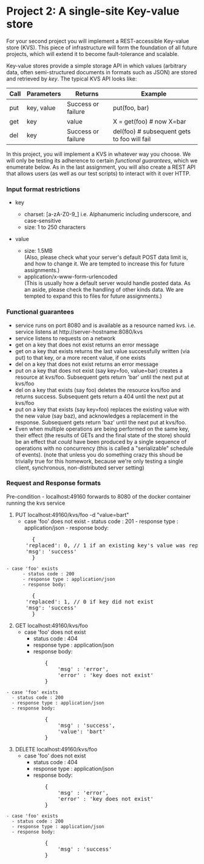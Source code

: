 # Project 2: A single-site Key-value store

For your second project you will implement a REST-accessible Key-value store (KVS).  This piece of infrastructure will form the foundation of all future projects, which will extend it to become fault-tolerance and scalable.

Key-value stores provide a simple storage API in which values (arbitrary data, often semi-structured documents in formats such as JSON) are stored and retrieved by *key*.  The typical KVS API looks like:

|Call|Parameters|Returns|Example|
|----|----------|-------|--------|
|put|     key, value   |  Success or failure    | put(foo, bar) |
|get| key | value | X = get(foo) # now X=bar|
|del| key | Success or failure | del(foo) # subsequent gets to foo will fail|

In this project, you will implement a KVS in whatever way you choose.  We will only be testing its adherence to certain *functional guarantees*, which we enumerate below.  As in the last assignment, you will also create a REST API that allows users (as well as our test scripts) to interact with it over HTTP.


### Input format restrictions
- key
  - charset: [a-zA-Z0-9_] i.e. Alphanumeric including underscore, and case-sensitive 
  - size:    1 to 250 characters

- value
  - size:    1.5MB  
  (Also, please check what your server's default POST data limit is, and how to change it. We are tempted to increase this for future assignments.)
  - application/x-www-form-urlencoded  
  (This is usually how a default server would handle posted data. As an aside, please check the handling of other kinds data. We are tempted to expand this to files for future assignments.)

### Functional guarantees
- service runs on port 8080 and is available as a resource named kvs. i.e. service listens at http://server-hostname:8080/kvs
- service listens to requests on a network
- get on a key that does not exist returns an error message
- get on a key that exists returns the last value successfully written (via put) to that key, or a more recent value, if one exists
- del on a key that does not exist returns an error message
- put on a key that does not exist (say key=foo, value=bar) creates a resource at kvs/foo. Subsequent gets return 'bar' until the next put at kvs/foo
- del on a key that exists (say foo) deletes the resource kvs/foo and returns success. Subsequent gets return a 404 until the next put at kvs/foo
- put on a key that exists (say key=foo) replaces the existing value with the new value (say baz), and acknowledges a replacement in the response. Subsequent gets return 'baz' until the next put at kvs/foo.
- Even when multiple operations are being performed on the same key, their effect
(the results of GETs and the final state of the store) should be an effect 
that *could* have been produced by a single sequence of operations 
with no concurrency (this is called a "serializable" schedule of events).
(note that unless you do something crazy this shoud be trivially true for this homework, 
because we're only testing a single client, synchronous, non-distributed server setting)


### Request and Response formats

Pre-condition - localhost:49160 forwards to 8080 of the docker container running the kvs service

1. PUT localhost:49160/kvs/foo -d "value=bart"
    - case 'foo' does not exist
		  - status code : 201
		  - response type : application/json
		  - response body:
<pre>
		{
      'replaced': 0, // 1 if an existing key's value was replaced
      'msg': 'success'
		}
</pre>
    - case 'foo' exists
		  - status code : 200
		  - response type : application/json
		  - response body:
<pre>
		{
      'replaced': 1, // 0 if key did not exist
      'msg': 'success'
		}
</pre>
		
2. GET localhost:49160/kvs/foo
    - case 'foo' does not exist
      - status code : 404
      - response type : application/json
      - response body:
<pre>
			{
				'msg' : 'error',
				'error' : 'key does not exist'
			}
</pre>
    - case 'foo' exists
      - status code : 200
      - response type : application/json
      - response body:
<pre>
			{
				'msg' : 'success',
				'value': 'bart'
		 	}
</pre>

3. DELETE localhost:49160/kvs/foo
    - case 'foo' does not exist
      - status code : 404
      - response type : application/json
      - response body:
<pre>
			{
				'msg' : 'error',
				'error' : 'key does not exist'
		 	}
</pre>

    - case 'foo' exists
      - status code : 200
      - response type : application/json
      - response body:
<pre>
			{
				'msg' : 'success'
		 	}
</pre>
